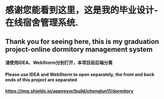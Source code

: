 # 感谢您能看到这里，这是我的毕业设计-在线宿舍管理系统.
## Thank you for seeing here, this is my graduation project-online dormitory management system

#### 请使用IDEA、WebStorm分别打开，本项目前后端分离
#### Please use IDEA and WebStorm to open separately, the front and back ends of this project are separated


#### https://img.shields.io/appveyor/build/chenglun11/dormitory
